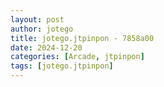 ```yaml
---
layout: post
author: jotego
title: jotego.jtpinpon - 7858a00
date: 2024-12-20
categories: [Arcade, jtpinpon]
tags: [jotego.jtpinpon]
---
```


